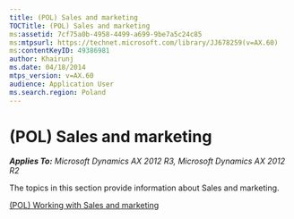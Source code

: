 ```yaml
---
title: (POL) Sales and marketing
TOCTitle: (POL) Sales and marketing
ms:assetid: 7cf75a0b-4958-4499-a699-9be7a5c24c85
ms:mtpsurl: https://technet.microsoft.com/library/JJ678259(v=AX.60)
ms:contentKeyID: 49386981
author: Khairunj
ms.date: 04/18/2014
mtps_version: v=AX.60
audience: Application User
ms.search.region: Poland
---
```


# (POL) Sales and marketing 


_**Applies To:** Microsoft Dynamics AX 2012 R3, Microsoft Dynamics AX 2012 R2_

The topics in this section provide information about Sales and marketing.

[(POL) Working with Sales and marketing](pol-working-with-sales-and-marketing.md)

  


